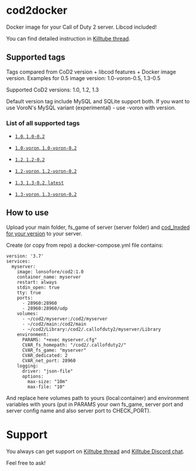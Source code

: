 # cod2docker

Docker image for your Call of Duty 2 server. Libcod included! 

You can find detailed instruction in [Killtube thread](https://killtube.org/showthread.php?3167-CoD2-Setup-CoD2-with-Docker).


## Supported tags

Tags compared from CoD2 version + libcod features + Docker image version. Examples for 0.5 image version: 1.0-voron-0.5, 1.3-0.5

Supported CoD2 versions: 1.0, 1.2, 1.3

Default version tag include MySQL and SQLite support both. If you want to use VoroN's MySQL variant (experimental) - use -voron with version.


### List of all supported tags

* [`1.0`, `1.0-0.2`](https://github.com/Lonsofore/cod2docker/blob/master/Dockerfile)

* [`1.0-voron`, `1.0-voron-0.2`](https://github.com/Lonsofore/cod2docker/blob/master/Dockerfile)

* [`1.2`, `1.2-0.2`](https://github.com/Lonsofore/cod2docker/blob/master/Dockerfile)

* [`1.2-voron`, `1.2-voron-0.2`](https://github.com/Lonsofore/cod2docker/blob/master/Dockerfile)

* [`1.3`, `1.3-0.2`, `latest`](https://github.com/Lonsofore/cod2docker/blob/master/Dockerfile)

* [`1.3-voron`, `1.3-voron-0.2`](https://github.com/Lonsofore/cod2docker/blob/master/Dockerfile)


## How to use

Upload your main folder, fs_game of server (server folder) and [cod_lnxded for your version](https://killtube.org/showthread.php?1719-CoD2-Latest-cod2-linux-binaries-(1-0-1-2-1-3)) to your server.

Create (or copy from repo) a docker-compose.yml file contains:
```
version: '3.7'
services:
  myserver:
    image: lonsofore/cod2:1.0
    container_name: myserver
    restart: always
    stdin_open: true
    tty: true
    ports:
      - 28960:28960
      - 28960:28960/udp
    volumes:
      - ~/cod2/myserver:/cod2/myserver
      - ~/cod2/main:/cod2/main
      - ~/cod2/Library:/cod2/.callofduty2/myserver/Library
    environment:
      PARAMS: "+exec myserver.cfg"
      CVAR_fs_homepath: "/cod2/.callofduty2/"
      CVAR_fs_game: "myserver"
      CVAR_dedicated: 2
      CVAR_net_port: 28960
    logging:
      driver: "json-file"
      options:
        max-size: "10m"
        max-file: "10"
```
And replace here volumes path to yours (local:container) and environment variables with yours (put in PARAMS your own fs_game, server port and server config name and also server port to CHECK_PORT).


# Support

You always can get support on [Killtube thread](https://killtube.org/showthread.php?3167-CoD2-Setup-CoD2-with-Docker) and [Killtube Discord chat](https://discordapp.com/invite/mqBchQZ). 

Feel free to ask!
